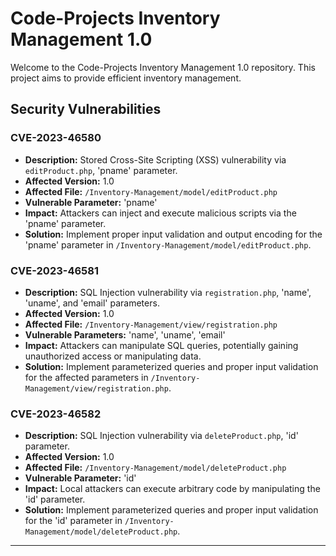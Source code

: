 # Code-Projects Inventory Management 1.0

Welcome to the Code-Projects Inventory Management 1.0 repository. This project aims to provide efficient inventory management.

## Security Vulnerabilities

### CVE-2023-46580

- **Description:** Stored Cross-Site Scripting (XSS) vulnerability via `editProduct.php`, 'pname' parameter.
- **Affected Version:** 1.0
- **Affected File:** `/Inventory-Management/model/editProduct.php`
- **Vulnerable Parameter:** 'pname'
- **Impact:** Attackers can inject and execute malicious scripts via the 'pname' parameter.
- **Solution:** Implement proper input validation and output encoding for the 'pname' parameter in `/Inventory-Management/model/editProduct.php`.

### CVE-2023-46581

- **Description:** SQL Injection vulnerability via `registration.php`, 'name', 'uname', and 'email' parameters.
- **Affected Version:** 1.0
- **Affected File:** `/Inventory-Management/view/registration.php`
- **Vulnerable Parameters:** 'name', 'uname', 'email'
- **Impact:** Attackers can manipulate SQL queries, potentially gaining unauthorized access or manipulating data.
- **Solution:** Implement parameterized queries and proper input validation for the affected parameters in `/Inventory-Management/view/registration.php`.

### CVE-2023-46582

- **Description:** SQL Injection vulnerability via `deleteProduct.php`, 'id' parameter.
- **Affected Version:** 1.0
- **Affected File:** `/Inventory-Management/model/deleteProduct.php`
- **Vulnerable Parameter:** 'id'
- **Impact:** Local attackers can execute arbitrary code by manipulating the 'id' parameter.
- **Solution:** Implement parameterized queries and proper input validation for the 'id' parameter in `/Inventory-Management/model/deleteProduct.php`.

---

